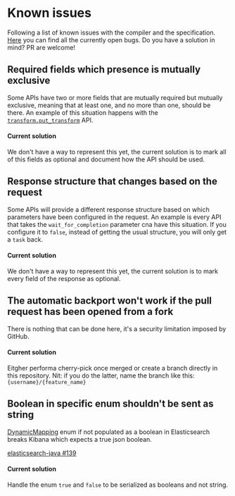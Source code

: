 # Known issues

Following a list of known issues with the compiler and the specification.
[Here](https://github.com/elastic/elasticsearch-specification/issues?q=is%3Aissue+is%3Aopen+sort%3Aupdated-desc+label%3Abug)
you can find all the currently open bugs.
Do you have a solution in mind? PR are welcome!

## Required fields which presence is mutually exclusive

Some APIs have two or more fields that are mutually required but mutually exclusive,
meaning that at least one, and no more than one, should be there.
An example of this situation happens with the [`transform.put_transform`](https://www.elastic.co/guide/en/elasticsearch/reference/current/put-transform.html) API.

#### Current solution

We don't have a way to represent this yet, the current solution is to
mark all of this fields as optional and document how the API should be used.

## Response structure that changes based on the request

Some APIs will provide a different response structure based on which parameters have
been configured in the request. An example is every API that takes the `wait_for_completion`
parameter cna have this situation. If you configure it to `false`, instead of getting
the usual structure, you will only get a `task` back.

#### Current solution

We don't have a way to represent this yet, the current solution is to
mark every field of the response as optional.

## The automatic backport won't work if the pull request has been opened from a fork

There is nothing that can be done here, it's a security limitation imposed by GitHub.

#### Current solution

Eitgher performa cherry-pick once merged or create a branch directly in this repository.
Nit: if you do the latter, name the branch like this: `{username}/{feature_name}`

## Boolean in specific enum shouldn't be sent as string

[DynamicMapping](./specification/_types/mapping/dynamic-template.ts#L37-L42) enum if not populated as a boolean in Elasticsearch breaks Kibana which expects a true json boolean.

[elasticsearch-java #139](https://github.com/elastic/elasticsearch-java/issues/139)

#### Current solution

Handle the enum `true` and `false` to be serialized as booleans and not string. 